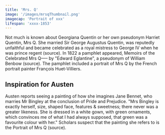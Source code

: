```yaml
---
title: 'Mrs. Q'
image: '/images/mrsqThumbnail.png'
imagecap: 'Portrait of xxx'
lifespan: 'xxxx-1853'
---
```


<!-- @format -->

Not much is known about Georgiana Quentin or her own pseudonym Harriet Quentin, Mrs Q.
She married Sir George Augustus Quentin, was reputedly unfaithful and became celebrated as a royal mistress to George IV when he was prince regent (source). In 1822 a pamphlet appeared, Memoirs of the Celebrated Mrs Q—– by "Edward Eglantine", a pseudonym of William Benbow (source). The pamphlet included a portrait of Mrs Q by the French portrait painter François Huet-Villiers.

## Inspiration for Austen

Austen reports seeing a painting of how she imagines Jane Bennet, who marries Mr Bingley at the conclusion of Pride and Prejudice. "Mrs Bingley is exactly herself, size, shaped face, features & sweetness; there never was a greater likeness. She is dressed in a white gown, with green ornaments, which convinces me of what I had always supposed, that green was a favourite colour with her." Scholars suspect that the painting she refers to is the Portrait of Mrs Q (source).
